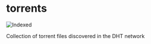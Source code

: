 torrents 
========
![Indexed](https://img.shields.io/badge/indexed-14457-blue)

Collection of torrent files discovered in the DHT network
